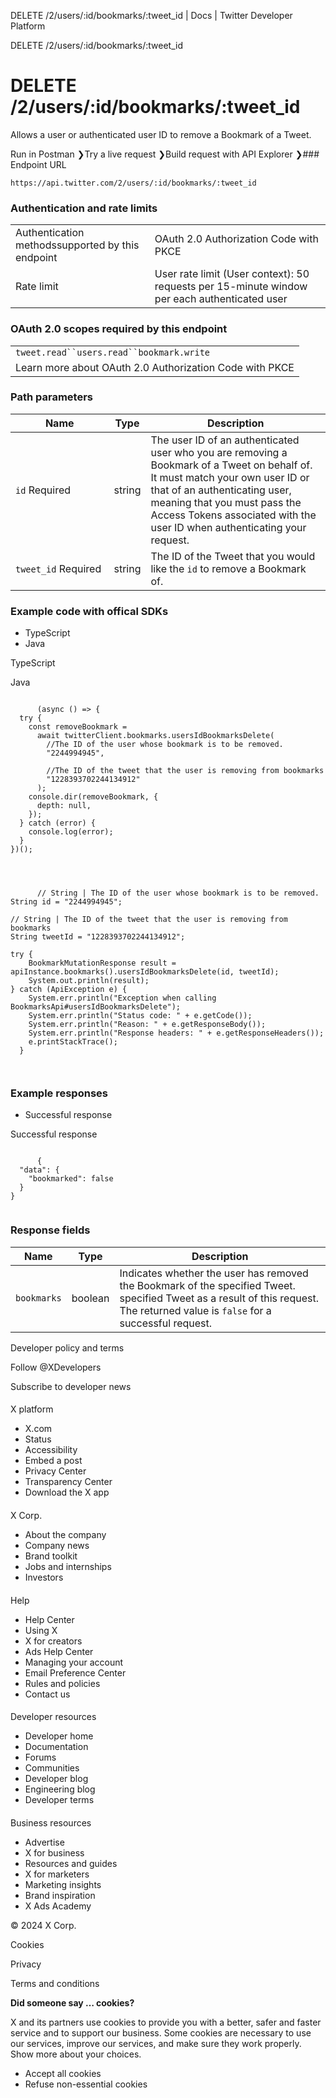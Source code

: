 



DELETE /2/users/:id/bookmarks/:tweet\_id | Docs | Twitter Developer Platform 





































































































DELETE /2/users/:id/bookmarks/:tweet\_id



 DELETE /2/users/:id/bookmarks/:tweet\_id
========================================

Allows a user or authenticated user ID to remove a Bookmark of a Tweet.

Run in Postman ❯Try a live request ❯Build request with API Explorer ❯### Endpoint URL

`https://api.twitter.com/2/users/:id/bookmarks/:tweet_id`  
  
### Authentication and rate limits



|  |  |
| --- | --- |
| Authentication methodssupported by this endpoint | OAuth 2.0 Authorization Code with PKCE |
| Rate limit | User rate limit (User context): 50 requests per 15-minute window per each authenticated user |

### OAuth 2.0 scopes required by this endpoint



|  |
| --- |
| `tweet.read``users.read``bookmark.write` |
| Learn more about OAuth 2.0 Authorization Code with PKCE |

### Path parameters



| Name | Type | Description |
| --- | --- | --- |
| `id` Required  | string | The user ID of an authenticated user who you are removing a Bookmark of a Tweet on behalf of. It must match your own user ID or that of an authenticating user, meaning that you must pass the Access Tokens associated with the user ID when authenticating your request. |
| `tweet_id` Required  | string | The ID of the Tweet that you would like the `id` to remove a Bookmark of. |

  
  
### Example code with offical SDKs








* TypeScript
* Java


















 TypeScript
 

 Java
 
















```

      (async () => {
  try {
    const removeBookmark =
      await twitterClient.bookmarks.usersIdBookmarksDelete(
        //The ID of the user whose bookmark is to be removed.
        "2244994945",

        //The ID of the tweet that the user is removing from bookmarks
        "1228393702244134912"
      );
    console.dir(removeBookmark, {
      depth: null,
    });
  } catch (error) {
    console.log(error);
  }
})();

    
```
















```

      // String | The ID of the user whose bookmark is to be removed.
String id = "2244994945";

// String | The ID of the tweet that the user is removing from bookmarks
String tweetId = "1228393702244134912";

try {  
    BookmarkMutationResponse result = apiInstance.bookmarks().usersIdBookmarksDelete(id, tweetId);
    System.out.println(result);
} catch (ApiException e) {
    System.err.println("Exception when calling BookmarksApi#usersIdBookmarksDelete");
    System.err.println("Status code: " + e.getCode());
    System.err.println("Reason: " + e.getResponseBody());
    System.err.println("Response headers: " + e.getResponseHeaders());
    e.printStackTrace();
  }

    
```












### Example responses








* Successful response


















 Successful response
 
















```

      {
  "data": {
    "bookmarked": false
  }
}
    
```












### Response fields



| Name | Type | Description |
| --- | --- | --- |
| `bookmarks` | boolean | Indicates whether the user has removed the Bookmark of the specified Tweet. specified Tweet as a result of this request. The returned value is `false` for a successful request. |



















Developer policy and terms


Follow @XDevelopers


Subscribe to developer news












#### 
 X platform


* X.com
* Status
* Accessibility
* Embed a post
* Privacy Center
* Transparency Center
* Download the X app




#### 
 X Corp.


* About the company
* Company news
* Brand toolkit
* Jobs and internships
* Investors




#### 
 Help


* Help Center
* Using X
* X for creators
* Ads Help Center
* Managing your account
* Email Preference Center
* Rules and policies
* Contact us




#### 
 Developer resources


* Developer home
* Documentation
* Forums
* Communities
* Developer blog
* Engineering blog
* Developer terms




#### 
 Business resources


* Advertise
* X for business
* Resources and guides
* X for marketers
* Marketing insights
* Brand inspiration
* X Ads Academy









 © 2024 X Corp.
 


Cookies


Privacy


Terms and conditions






















**Did someone say … cookies?**  
  


 X and its partners use cookies to provide you with a better, safer and
 faster service and to support our business. Some cookies are necessary to use
 our services, improve our services, and make sure they work properly.
 Show more about your choices.


 




* Accept all cookies
* Refuse non-essential cookies
















